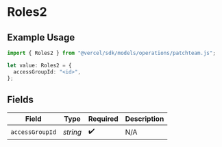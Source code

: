# Roles2

## Example Usage

```typescript
import { Roles2 } from "@vercel/sdk/models/operations/patchteam.js";

let value: Roles2 = {
  accessGroupId: "<id>",
};
```

## Fields

| Field              | Type               | Required           | Description        |
| ------------------ | ------------------ | ------------------ | ------------------ |
| `accessGroupId`    | *string*           | :heavy_check_mark: | N/A                |